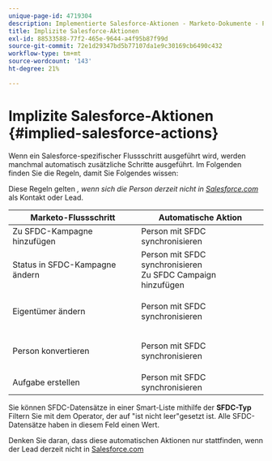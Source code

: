 ```yaml
---
unique-page-id: 4719304
description: Implementierte Salesforce-Aktionen - Marketo-Dokumente - Produktdokumentation
title: Implizite Salesforce-Aktionen
exl-id: 88533588-77f2-465e-9644-a4f95b87f99d
source-git-commit: 72e1d29347bd5b77107da1e9c30169cb6490c432
workflow-type: tm+mt
source-wordcount: '143'
ht-degree: 21%

---
```


# Implizite Salesforce-Aktionen {#implied-salesforce-actions}

Wenn ein Salesforce-spezifischer Flussschritt ausgeführt wird, werden manchmal automatisch zusätzliche Schritte ausgeführt. Im Folgenden finden Sie die Regeln, damit Sie Folgendes wissen:

Diese Regeln gelten _, wenn sich die Person derzeit nicht in [Salesforce.com](https://Salesforce.com)_ als Kontakt oder Lead.

<table> 
 <thead> 
  <tr> 
   <th>Marketo-Flussschritt</th> 
   <th>Automatische Aktion</th> 
  </tr> 
 </thead> 
 <tbody> 
  <tr> 
   <td>Zu SFDC-Kampagne hinzufügen</td> 
   <td>Person mit SFDC synchronisieren</td> 
  </tr> 
  <tr> 
   <td>Status in SFDC-Kampagne ändern</td> 
   <td>Person mit SFDC synchronisieren<br>Zu SFDC Campaign hinzufügen</td> 
  </tr> 
  <tr> 
   <td>Eigentümer ändern</td> 
   <td><p>Person mit SFDC synchronisieren</p></td> 
  </tr> 
  <tr> 
   <td>Person konvertieren</td> 
   <td><p>Person mit SFDC synchronisieren</p></td> 
  </tr> 
  <tr> 
   <td>Aufgabe erstellen</td> 
   <td>Person mit SFDC synchronisieren</td> 
  </tr> 
 </tbody> 
</table>

Sie können SFDC-Datensätze in einer Smart-Liste mithilfe der **SFDC-Typ** Filtern Sie mit dem Operator, der auf &quot;ist nicht leer&quot;gesetzt ist. Alle SFDC-Datensätze haben in diesem Feld einen Wert.

Denken Sie daran, dass diese automatischen Aktionen nur stattfinden, wenn der Lead derzeit nicht in [Salesforce.com](https://salesforce.com)
